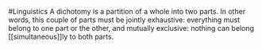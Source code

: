 #Linguistics 
A dichotomy is a partition of a whole into two parts. In other words, this couple of parts must be jointly exhaustive: everything must belong to one part or the other, and mutually exclusive: nothing can belong [[simultaneous]]ly to both parts.